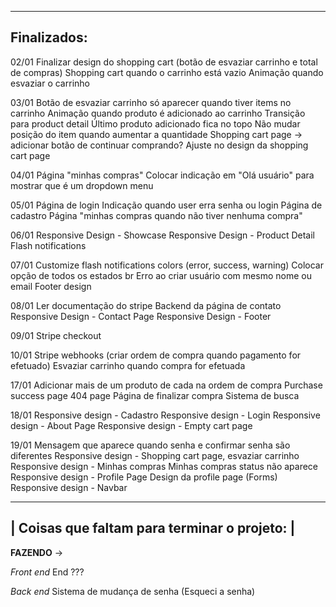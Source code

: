 -----------------------------------------
Finalizados:
-----------------------------------------
02/01
Finalizar design do shopping cart (botão de esvaziar carrinho e total de compras)
Shopping cart quando o carrinho está vazio
Animação quando esvaziar o carrinho

03/01
Botão de esvaziar carrinho só aparecer quando tiver items no carrinho
Animação quando produto é adicionado ao carrinho
Transição para product detail
Último produto adicionado fica no topo
Não mudar posição do item quando aumentar a quantidade
Shopping cart page -> adicionar botão de continuar comprando?
Ajuste no design da shopping cart page

04/01
Página "minhas compras" 
Colocar indicação em "Olá usuário" para mostrar que é um dropdown menu

05/01
Página de login
Indicação quando user erra senha ou login
Página de cadastro
Página "minhas compras quando não tiver nenhuma compra"

06/01
Responsive Design - Showcase
Responsive Design - Product Detail
Flash notifications

07/01
Customize flash notifications colors (error, success, warning)
Colocar opção de todos os estados br
Erro ao criar usuário com mesmo nome ou email
Footer design 

08/01
Ler documentação do stripe
Backend da página de contato
Responsive Design - Contact Page
Responsive Design - Footer

09/01
Stripe checkout

10/01
Stripe webhooks (criar ordem de compra quando pagamento for efetuado)
Esvaziar carrinho quando compra for efetuada

17/01
Adicionar mais de um produto de cada na ordem de compra
Purchase success page
404 page
Página de finalizar compra
Sistema de busca

18/01
Responsive design - Cadastro
Responsive design - Login
Responsive design - About Page
Responsive design - Empty cart page

19/01
Mensagem que aparece quando senha e confirmar senha são diferentes
Responsive design - Shopping cart page, esvaziar carrinho
Responsive design - Minhas compras
Minhas compras status não aparece
Responsive design - Profile Page
Design da profile page (Forms)
Responsive design - Navbar


------------------------------------------------------
|     Coisas que faltam para terminar o projeto:     |
------------------------------------------------------

**FAZENDO** -> 

_Front end_
End ???

_Back end_
Sistema de mudança de senha (Esqueci a senha)




